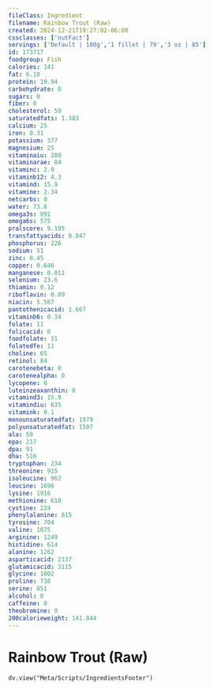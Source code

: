 ```yaml
---
fileClass: Ingredient
filename: Rainbow Trout (Raw)
created: 2024-12-21T19:27:02-06:00
cssclasses: ['nutFact']
servings: ['Default | 100g','1 fillet | 79','3 oz | 85']
id: 173717
foodgroup: Fish
calories: 141
fat: 6.18
protein: 19.94
carbohydrate: 0
sugars: 0
fiber: 0
cholesterol: 59
saturatedfats: 1.383
calcium: 25
iron: 0.31
potassium: 377
magnesium: 25
vitaminaiu: 280
vitaminarae: 84
vitaminc: 2.9
vitaminb12: 4.3
vitamind: 15.9
vitamine: 2.34
netcarbs: 0
water: 73.8
omega3s: 891
omega6s: 575
pralscore: 9.195
transfattyacids: 0.047
phosphorus: 226
sodium: 51
zinc: 0.45
copper: 0.046
manganese: 0.011
selenium: 23.6
thiamin: 0.12
riboflavin: 0.09
niacin: 5.567
pantothenicacid: 1.667
vitaminb6: 0.34
folate: 11
folicacid: 0
foodfolate: 11
folatedfe: 11
choline: 65
retinol: 84
carotenebeta: 0
carotenealpha: 0
lycopene: 0
luteinzeaxanthin: 0
vitamind3: 15.9
vitamindiu: 635
vitamink: 0.1
monounsaturatedfat: 1979
polyunsaturatedfat: 1507
ala: 59
epa: 217
dpa: 91
dha: 516
tryptophan: 234
threonine: 915
isoleucine: 962
leucine: 1696
lysine: 1916
methionine: 618
cystine: 224
phenylalanine: 815
tyrosine: 704
valine: 1075
arginine: 1249
histidine: 614
alanine: 1262
asparticacid: 2137
glutamicacid: 3115
glycine: 1002
proline: 738
serine: 851
alcohol: 0
caffeine: 0
theobromine: 0
200calorieweight: 141.844
---
```


# Rainbow Trout (Raw)

```dataviewjs
dv.view("Meta/Scripts/IngredientsFooter")
```